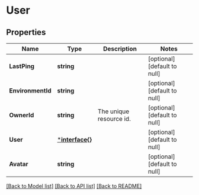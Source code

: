 # User

## Properties
Name | Type | Description | Notes
------------ | ------------- | ------------- | -------------
**LastPing** | **string** |  | [optional] [default to null]
**EnvironmentId** | **string** |  | [optional] [default to null]
**OwnerId** | **string** | The unique resource id. | [optional] [default to null]
**User** | [***interface{}**](interface{}.md) |  | [optional] [default to null]
**Avatar** | **string** |  | [optional] [default to null]

[[Back to Model list]](../README.md#documentation-for-models) [[Back to API list]](../README.md#documentation-for-api-endpoints) [[Back to README]](../README.md)


